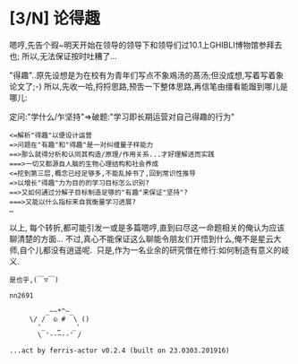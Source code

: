 # [3/N] 论得趣

嗯哼,先告个徦~明天开始在领导的领导下和领导们过10.1上GHIBLI博物馆参拜去也;
所以,无法保证按时吐糟了...

"得趣"..原先设想是为在校有为青年们写点不象鳮汤的髙汤;但没成想,写着写着象论文了;-)
所以,先收一哈,捋捋思路,预吿一下整体思路,再信笔由缰看能蹓到哪儿是哪儿: 

定问:"学什么/乍坚持"=>破题:"学习即长期运营对自己得趣的行为"

```
<=解析"得趣"以便设计运营
=>问题在"有趣"和"得趣"是一对纠缠量子样能力
==>那么就得分析和认同其构造/原理/作用关系...才好理解进而实践
===>一切又都源自人脑的生物心理结构和社会养成
<=挖到第三层,概念已经足够多,不能乱掉书了,回到常识性推导
=>以增长"得趣"力为目的的学习目标怎么识别?
==>又如何通过分解子目标制造足够的"有趣"来保证"坚持"?
===>又能以什么指标来自我衡量学习进展?
…
```

以上, 每个转折,都可能引发一或是多篇嗯哼,直到曰尽这一命题相关的俺认为应该聊清楚的方面…
不过,真心不能保证这么聊能令朋友们开悟到什么,俺不是星云大师,自个儿都没有逍遥呢. 
只是,作为一名业余的研究僧在修行:如何制造有意义的岐义.



```
是也乎,(￣▽￣) 

nn2691

         _~~*^~_
     \/ /  ◵ #  \ ()
       '_   ⎵   _'
       \ '--~--' /

...act by ferris-actor v0.2.4 (built on 23.0303.201916)
```